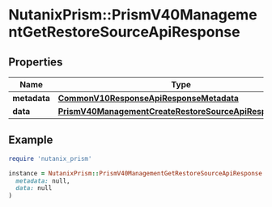 # NutanixPrism::PrismV40ManagementGetRestoreSourceApiResponse

## Properties

| Name | Type | Description | Notes |
| ---- | ---- | ----------- | ----- |
| **metadata** | [**CommonV10ResponseApiResponseMetadata**](CommonV10ResponseApiResponseMetadata.md) |  | [optional] |
| **data** | [**PrismV40ManagementCreateRestoreSourceApiResponseData**](PrismV40ManagementCreateRestoreSourceApiResponseData.md) |  | [optional] |

## Example

```ruby
require 'nutanix_prism'

instance = NutanixPrism::PrismV40ManagementGetRestoreSourceApiResponse.new(
  metadata: null,
  data: null
)
```

